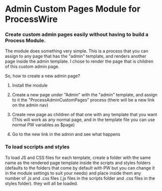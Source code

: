 # Admin Custom Pages Module for ProcessWire

### Create custom admin pages easily without having to build a Process Module.
 
The module does something very simple. This is a process that you can assign to any page that has the "admin" template, and renders another page inside the admin template. I chose to render the page that is children of this custom admin page.

So, how to create a new admin page?

1. Install the module

2. Create a new page under "Admin" with the "admin" template, and assign to it the "ProcessAdminCustomPages" process (there will be a new link on the admin nav)

3. Create new page as children of that one with any template that you want (This will work as any normal page, and in the template file you can use normal PW variables as $page)
 
4. Go to the new link in the admin and see what happens

### To load sccripts and styles

To load JS and CSS files for each template, create a folder with the same name as the rendered page template inside the scripts and styles folders (defaults to the folders that come by default with PW but you can change it in the module settings to suit your needs) and place inside them any number of .js and .css files (.js files in the scripts folder and .css files in the styles folder). they will all be loaded.
